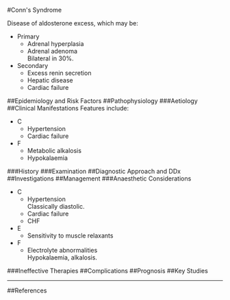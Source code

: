 #Conn's Syndrome

Disease of aldosterone excess, which may be:
* Primary
	* Adrenal hyperplasia
	* Adrenal adenoma  
	Bilateral in 30%.
* Secondary
	* Excess renin secretion
	* Hepatic disease
	* Cardiac failure

##Epidemiology and Risk Factors
##Pathophysiology
###Aetiology
##Clinical Manifestations
Features include:
* C
	* Hypertension
	* Cardiac failure
* F
	* Metabolic alkalosis
	* Hypokalaemia

###History
###Examination
##Diagnostic Approach and DDx
##Investigations
##Management
###Anaesthetic Considerations
* C
	* Hypertension  
	Classically diastolic.
	* Cardiac failure
	* CHF
* E
	* Sensitivity to muscle relaxants
* F
	* Electrolyte abnormalities  
	Hypokalaemia, alkalosis.

###Ineffective Therapies
##Complications
##Prognosis
##Key Studies

---
##References